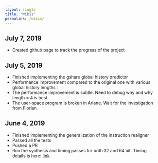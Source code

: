 ```yaml
--- 
layout: single
title: "Wikis"
permalink: /wikis/
---
```


## July 7, 2019 

- Created github page to track the progress of the project

## July 5, 2019

- Finished implementing the gshare global history predictor
- Performance improvement compared to the original one with various global history lengths :
- The performance improvement is subtle. Need to debug why and why length = 4 is best.
- The user-space program is broken in Ariane. Wait for the investigation from Florian.

## June 4, 2019

- Finished implementing the generalization of the instruction realigner
- Passed all the tests
- Pushed a PR
- Run the synthesis and timing passes for both 32 and 64 bit. Timing details is here: [link](https://github.com/pulp-platform/ariane/pull/253#pullrequestreview-243921259)


